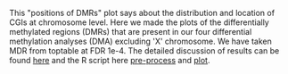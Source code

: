 
This "positions of DMRs" plot says about the distribution and location of CGIs at chromosome level. Here we made the plots of the differentially methylated regions (DMRs) that are present in our four differential methylation analyses (DMA) excluding 'X' chromosome. We have taken MDR from toptable at FDR 1e-4. The detailed discussion of results can be found [here](https://github.com/STAT540-UBC/yy_team01_colorectal-cancer_STAT540_2015/tree/master/analysis_reports/06positions_at_DMR) and the R script here [pre-process](https://github.com/STAT540-UBC/yy_team01_colorectal-cancer_STAT540_2015/blob/master/rscripts/DMR_positions_at_chr_pre-process.R) and [plot](https://github.com/STAT540-UBC/yy_team01_colorectal-cancer_STAT540_2015/blob/master/rscripts/DMR_positions_at_chr_plot.R).
